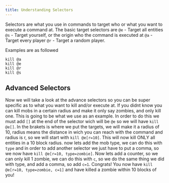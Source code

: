 ```yaml
---
title: Understanding Selectors
---
```


Selectors are what you use in commands to target who or what you want to execute a command at. The basic target selectors are
`@e` - Target all entities `@s` - Target yourself, or the origin who the command is executed at `@a` - Target every player `@r` - Target a random player.

Examples are as followed
```mcfunction
kill @a
kill @e
kill @r
kill @s
```

## Advanced Selectors

Now we will take a look at the advance selectors so you can be super specific as to what you want to kill and/or execute at. If you didnt know you can kill mobs in a certain radius
and make it only say zombies, and only kill one. This is going to be what we use as an example. In order to do this we must add `[]` at the end of the selector wich will be `@e` so 
we will have `kill @e[]`. In the brakets is where we put the targets, we will make it a radius of 10, radius means the distance in wich you can reach with the command and radius is r,
so we will start with `kill @e[r=10]`. This will now kill ONLY all entities in a 10 block radius. now lets add the mob type, we can do this with `type` and in order to add another
selector we just have to put a comma, so we now have `kill @e[r=10, type=zombie]`. Now lets add a counter, so we can only kill 1 zombie, we can do this with `c`, so we do the same
thing we did with type, and add a comma, so add `c=1`. Congrats! You now have `kill @e[r=10, type=zombie, c=1]` and have killed a zombie within 10 blocks of you!
